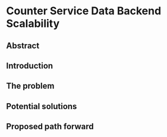 # Counter Service Data Backend Scalability

## Abstract

## Introduction

## The problem

## Potential solutions

## Proposed path forward

